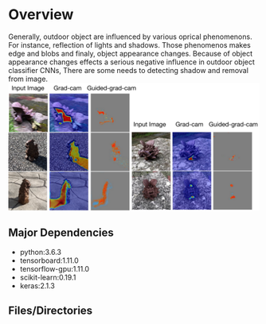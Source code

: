 <html>
<body>
<h1>Overview</h1>
Generally, outdoor object are influenced by various oprical phenomenons.
For instance, reflection of lights and shadows.
Those phenomenos makes edge and blobs and finaly, object appearance changes.
Because of object appearance changes effects a serious negative influence in outdoor object classifier CNNs,
There are some needs to detecting shadow and removal from image.


<div>
<img alt="er" src="https://github.com/Eljefemasao/Graduation_Research/blob/development/images_for_readme/gradcam.pdf">
</div>

<h2>Major Dependencies</h2>
<ul>
<li>python:3.6.3</li>
<li>tensorboard:1.11.0</li>
<li>tensorflow-gpu:1.11.0</li>
<li>scikit-learn:0.19.1</li>
<li>keras:2.1.3</li>

</ul>
<h2>Files/Directories</h2>

</body>
</html>
